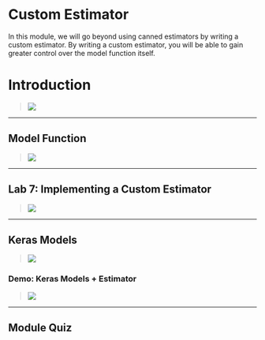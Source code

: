 # Custom Estimator

In this module, we will go beyond using canned estimators by writing a custom estimator. By writing a custom estimator, you will be able to gain greater control over the model function itself.


# Introduction

> [![](https://img.youtube.com/vi//0.jpg)](https://youtu.be/)


---
## Model Function

> [![](https://img.youtube.com/vi//0.jpg)](https://youtu.be/)



---
## Lab 7: Implementing a Custom Estimator

> [![](https://img.youtube.com/vi//0.jpg)](https://youtu.be/)



---
## Keras Models

> [![](https://img.youtube.com/vi//0.jpg)](https://youtu.be/)



### Demo: Keras Models + Estimator

> [![](https://img.youtube.com/vi//0.jpg)](https://youtu.be/)



---
## Module Quiz



